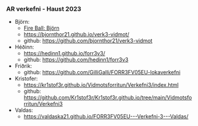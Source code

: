 ### AR verkefni - Haust 2023

- Björn:
  - [Fire Ball: Björn](https://github.com/bjornthor21/verk5-vidmot/blob/main/README.md)
  - https://bjornthor21.github.io/verk3-vidmot/
  - github: https://github.com/bjornthor21/verk3-vidmot
- Héðinn:
  - https://hedinn1.github.io/forr3v3/
  - github: https://github.com/hedinn1/forr3v3
- Friðrik:
  - github: https://github.com/GilliGalli/FORR3FV05EU-lokaverkefni
- Kristofer:
  - https://kr1stof3r.github.io/Vidmotsforritun/Verkefni3/index.html
  - github: https://github.com/Kr1stof3r/Kr1stof3r.github.io/tree/main/Vidmotsforritun/Verkefni3
- Valdas:
  - https://valdaska21.github.io/FORR3FV05EU---Verkefni-3---Valdas/

